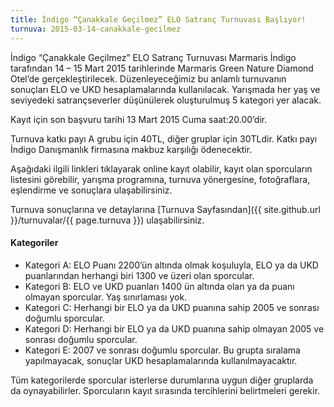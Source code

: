 ```yaml
---
title: İndigo “Çanakkale Geçilmez” ELO Satranç Turnuvası Başlıyor!
turnuva: 2015-03-14-canakkale-gecilmez
---
```


İndigo “Çanakkale Geçilmez” ELO Satranç Turnuvası Marmaris İndigo tarafından 14 – 15 Mart 2015 tarihlerinde Marmaris Green Nature Diamond Otel’de gerçekleştirilecek. Düzenleyeceğimiz bu anlamlı turnuvanın sonuçları ELO ve UKD hesaplamalarında kullanılacak. Yarışmada her yaş ve seviyedeki satrançseverler düşünülerek oluşturulmuş 5 kategori yer alacak.  

Kayıt için son başvuru tarihi 13 Mart 2015 Cuma saat:20.00’dir.  

Turnuva katkı payı A grubu için 40TL, diğer gruplar için 30TLdir. Katkı payı İndigo Danışmanlık firmasına makbuz karşılığı ödenecektir.  

Aşağıdaki ilgili linkleri tıklayarak online kayıt olabilir, kayıt olan sporcuların listesini görebilir, yarışma programına, turnuva yönergesine, fotoğraflara, eşlendirme ve sonuçlara ulaşabilirsiniz.  

Turnuva sonuçlarına ve detaylarına [Turnuva Sayfasından]({{ site.github.url }}/turnuvalar/{{ page.turnuva }}) ulaşabilirsiniz.  

#### Kategoriler
* Kategori A: ELO Puanı 2200’ün altında olmak koşuluyla, ELO ya da UKD puanlarından herhangi biri 1300 ve üzeri olan sporcular.
* Kategori B: ELO ve UKD puanları 1400 ün altında olan ya da puanı olmayan sporcular. Yaş sınırlaması yok.
* Kategori C: Herhangi bir ELO ya da UKD puanına sahip 2005 ve sonrası doğumlu sporcular.
* Kategori D: Herhangi bir ELO ya da UKD puanına sahip olmayan 2005 ve sonrası doğumlu sporcular.
* Kategori E: 2007 ve sonrası doğumlu sporcular. Bu grupta sıralama yapılmayacak, sonuçlar UKD hesaplamalarında kullanılmayacaktır.

Tüm kategorilerde sporcular isterlerse durumlarına uygun diğer gruplarda da oynayabilirler. Sporcuların kayıt sırasında tercihlerini belirtmeleri gerekir.
